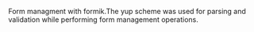 Form managment with formik.The yup scheme was used for parsing and validation while performing form management operations.